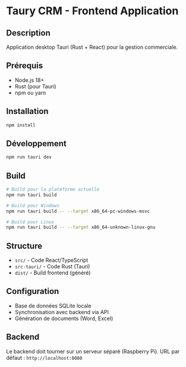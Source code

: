 # Taury CRM - Frontend Application

## Description
Application desktop Tauri (Rust + React) pour la gestion commerciale.

## Prérequis
- Node.js 18+
- Rust (pour Tauri)
- npm ou yarn

## Installation
```bash
npm install
```

## Développement
```bash
npm run tauri dev
```

## Build
```bash
# Build pour la plateforme actuelle
npm run tauri build

# Build pour Windows
npm run tauri build -- --target x86_64-pc-windows-msvc

# Build pour Linux
npm run tauri build -- --target x86_64-unknown-linux-gnu
```

## Structure
- `src/` - Code React/TypeScript
- `src-tauri/` - Code Rust (Tauri)
- `dist/` - Build frontend (généré)

## Configuration
- Base de données SQLite locale
- Synchronisation avec backend via API
- Génération de documents (Word, Excel)

## Backend
Le backend doit tourner sur un serveur séparé (Raspberry Pi).
URL par défaut : `http://localhost:8080`

